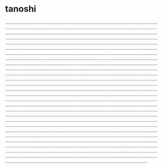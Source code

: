 # tanoshi

........................................................................................................................................................................................................................................................................................................................................................................................................................................................................................................................................................................................................................................................................................................................................................................................................................................................................................................................................................................................................................................................................................................................................................................................................................................................................................................................................................................................................................................................................................................................................................................................................................................................................................................................................................................................................................................................................................................................................................................................................................................................................................................................................................................................................................................................................................................................................................................................................................................................................................................................................................................................................................................................................................................................................................................................................................................................................................................................................................................................................................................................................................................................................................................................................................................................................................................................................................................................................................................................................................................................................................................................................
